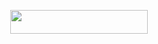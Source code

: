 <p align="center"><a href="https://heroku.com/deploy?template=https://github.com/FoxXbotofficials/CinderellaProBot"> <img src="https://img.shields.io/badge/Deploy%20To%20Heroku-purple?style=for-the-badge&logo=heroku" width="220" height="38.45"/></a></p>
